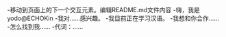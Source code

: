 -移动到页面上的下一个交互元素。编辑README.md文件内容
-嗨，我是yodo@ECHOKin
-我对……感兴趣。
-我目前正在学习汉语。
-我想和你合作……
-怎么找到我……
-代词：……

<!---
移动到页面上的下一个交互元素。趣事：……
ECHOKin/ECHOKin是一个特殊的存储库，你的自述
--->
